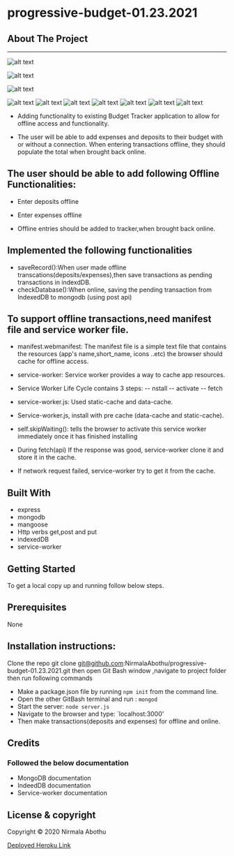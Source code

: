 # progressive-budget-01.23.2021

## About The Project

---

![alt text](public/Images/image1.PNG)

![alt text](public/Images/image2.PNG)

![alt text](public/Images/image3.PNG)

![alt text](public/Images/image6.PNG)
![alt text](public/Images/image7.PNG)
![alt text](public/Images/image8.PNG)
![alt text](public/Images/image9.PNG)
![alt text](public/Images/image10.PNG)
![alt text](public/Images/image11.PNG)
![alt text](public/Images/image12.PNG)

-    Adding functionality to existing Budget Tracker application to allow for offline access and functionality.

-    The user will be able to add expenses and deposits to their budget with or without a connection. When entering transactions offline, they should populate the total when brought back online.

## The user should be able to add following Offline Functionalities:

-    Enter deposits offline

-    Enter expenses offline

-    Offline entries should be added to tracker,when brought back online.

## Implemented the following functionalities

-    saveRecord():When user made offline transcations(deposits/expenses),then save transactions as pending transactions in indexdDB.
-    checkDatabase():When online, saving the pending transaction from IndexedDB to mongodb (using post api)

## To support offline transactions,need manifest file and service worker file.

-    manifest.webmanifest: The manifest file is a simple text file that contains the resources (app's name,short_name, icons ..etc) the browser should cache for offline access.
-    service-worker: Service worker provides a way to cache app resources.
-    Service Worker Life Cycle contains 3 steps:
     -- nstall
     -- activate
     -- fetch

-    service-worker.js: Used static-cache and data-cache.
-    Service-worker.js, install with pre cache (data-cache and static-cache).

-    self.skipWaiting(): tells the browser to activate this service worker immediately once it has finished installing

-    During fetch(api) If the response was good, service-worker clone it and store it in the cache.

-    If network request failed, service-worker try to get it from the cache.

## Built With

-    express
-    mongodb
-    mangoose
-    Http verbs get,post and put
-    indexedDB
-    service-worker

## Getting Started

To get a local copy up and running follow below steps.

## Prerequisites

None

## Installation instructions:

Clone the repo git clone git@github.com:NirmalaAbothu/progressive-budget-01.23.2021.git then open Git Bash window ,navigate to project folder then run
following commands

-    Make a package.json file by running `npm init` from the command line.
-    Open the other GitBash terminal and run : `mongod`
-    Start the server: `node server.js`
-    Navigate to the browser and type: `localhost:3000'
-    Then make transactions(deposits and expenses) for offline and online.

## Credits

### Followed the below documentation

-    MongoDB documentation
-    IndeedDB documentation
-    Service-worker documentation

## License & copyright

Copyright © 2020 Nirmala Abothu

[Deployed Heroku Link](https://cryptic-taiga-99986.herokuapp.com/?id=6009fd2f2f573f00150fdaae)
